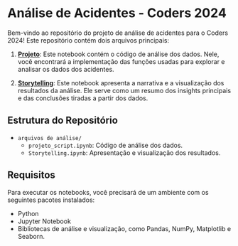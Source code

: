 ﻿# Análise de Acidentes - Coders 2024

Bem-vindo ao repositório do projeto de análise de acidentes para o Coders 2024! Este repositório contém dois arquivos principais:

1. **[Projeto](https://github.com/milenoepifanio/acidentes_coders_2024/blob/main/arquivos%20de%20análise/projeto.ipynb)**: Este notebook contém o código de análise dos dados. Nele, você encontrará a implementação das funções usadas para explorar e analisar os dados dos acidentes.

2. **[Storytelling](https://github.com/milenoepifanio/acidentes_coders_2024/blob/main/arquivos%20de%20análise/Storytelling.ipynb)**: Este notebook apresenta a narrativa e a visualização dos resultados da análise. Ele serve como um resumo dos insights principais e das conclusões tiradas a partir dos dados.

## Estrutura do Repositório

- `arquivos de análise/`
  - `projeto_script.ipynb`: Código de análise dos dados.
  - `Storytelling.ipynb`: Apresentação e visualização dos resultados.

## Requisitos

Para executar os notebooks, você precisará de um ambiente com os seguintes pacotes instalados:

- Python
- Jupyter Notebook
- Bibliotecas de análise e visualização, como Pandas, NumPy, Matplotlib e Seaborn.
